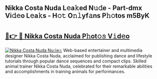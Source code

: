 ## Nikka Costa Nuda L𝚎a𝚔ed N𝚞𝚍e - Part-dmx Vi𝚍𝚎o L𝚎a𝚔s - H𝚘𝚝 O𝚗𝚕yf𝚊ns P𝚑𝚘tos m5ByK

# <h2><a href="http://kfe0czl.oniu.top/?m=Nikka+Costa+Nuda">🔗👉 🔴 Nikka Costa Nuda P𝚑ot𝚘𝚜 V𝚒d𝚎o</a></h2>

[![Nikka Costa Nuda Nu𝚍e𝚜](https://i.imgur.com/0qMVB7G.gif)](http://kfe0czl.oniu.top/?m=Nikka+Costa+Nuda)
Web-based entertainer and multimedia designer Nikka Costa Nuda, acclaimed for publishing dance and lifestyle tutorials through popular dance sequences and compact clips. Skilled animal trainer Nikka Costa Nuda, celebrated for their remarkable abilities and accomplishments in training animals for performances.  
